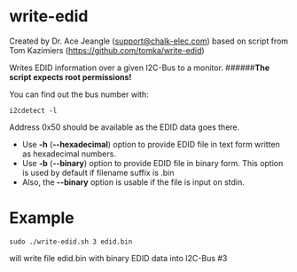 write-edid
==========

Created by Dr. Ace Jeangle (support@chalk-elec.com) based on script from Tom Kazimiers (https://github.com/tomka/write-edid)

Writes EDID information over a given I2C-Bus to a monitor.
######**The script expects root permissions!**

You can find out the bus number with: 
```
i2cdetect -l
```
Address 0x50 should be available as the EDID data goes there.

* Use **-h** (**--hexadecimal**) option to provide EDID file in text form written as hexadecimal numbers.
* Use **-b** (**--binary**) option to provide EDID file in binary form. This option is used by default if filename suffix is .bin
* Also, the **--binary** option is usable if the file is input on stdin.

Example
==========
```
sudo ./write-edid.sh 3 edid.bin
```
will write file edid.bin with binary EDID data into I2C-Bus #3
